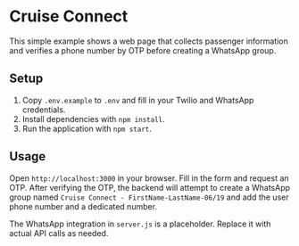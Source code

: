# Cruise Connect

This simple example shows a web page that collects passenger information and verifies a phone number by OTP before creating a WhatsApp group.

## Setup

1. Copy `.env.example` to `.env` and fill in your Twilio and WhatsApp credentials.
2. Install dependencies with `npm install`.
3. Run the application with `npm start`.

## Usage

Open `http://localhost:3000` in your browser. Fill in the form and request an OTP. After verifying the OTP, the backend will attempt to create a WhatsApp group named `Cruise Connect - FirstName-LastName-06/19` and add the user phone number and a dedicated number.

The WhatsApp integration in `server.js` is a placeholder. Replace it with actual API calls as needed.
